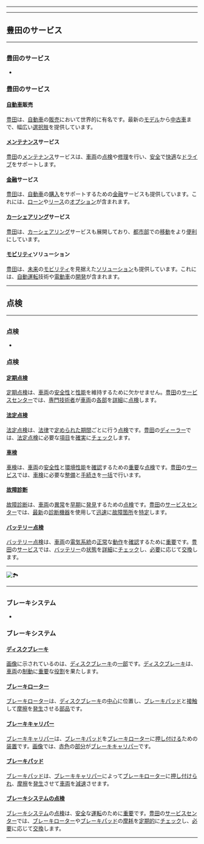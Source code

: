 # 
___
___
## 豊田のサービス
___
## 
### 豊田のサービス
- 

### 豊田のサービス

#### [自動車](https://zh.wikipedia.org/wiki/自動車)販売

[豊田](https://zh.wikipedia.org/wiki/豊田)は、[自動車](https://zh.wikipedia.org/wiki/自動車)の[販売](https://zh.wikipedia.org/wiki/販売)において世界的に有名です。最新の[モデル](https://zh.wikipedia.org/wiki/モデル)から[中古車](https://zh.wikipedia.org/wiki/中古車)まで、幅広い[選択肢](https://zh.wikipedia.org/wiki/選択肢)を提供しています。

#### [メンテナンス](https://zh.wikipedia.org/wiki/メンテナンス)サービス

[豊田](https://zh.wikipedia.org/wiki/豊田)の[メンテナンス](https://zh.wikipedia.org/wiki/メンテナンス)サービスは、[車両](https://zh.wikipedia.org/wiki/車両)の[点検](https://zh.wikipedia.org/wiki/点検)や[修理](https://zh.wikipedia.org/wiki/修理)を行い、[安全](https://zh.wikipedia.org/wiki/安全)で[快適](https://zh.wikipedia.org/wiki/快適)な[ドライブ](https://zh.wikipedia.org/wiki/ドライブ)をサポートします。

#### [金融](https://zh.wikipedia.org/wiki/金融)サービス

[豊田](https://zh.wikipedia.org/wiki/豊田)は、[自動車](https://zh.wikipedia.org/wiki/自動車)の[購入](https://zh.wikipedia.org/wiki/購入)をサポートするための[金融](https://zh.wikipedia.org/wiki/金融)サービスも提供しています。これには、[ローン](https://zh.wikipedia.org/wiki/ローン)や[リース](https://zh.wikipedia.org/wiki/リース)の[オプション](https://zh.wikipedia.org/wiki/オプション)が含まれます。

#### [カーシェアリング](https://zh.wikipedia.org/wiki/カーシェアリング)サービス

[豊田](https://zh.wikipedia.org/wiki/豊田)は、[カーシェアリング](https://zh.wikipedia.org/wiki/カーシェアリング)サービスも展開しており、[都市部](https://zh.wikipedia.org/wiki/都市部)での[移動](https://zh.wikipedia.org/wiki/移動)をより[便利](https://zh.wikipedia.org/wiki/便利)にしています。

#### [モビリティ](https://zh.wikipedia.org/wiki/モビリティ)ソリューション

[豊田](https://zh.wikipedia.org/wiki/豊田)は、[未来](https://zh.wikipedia.org/wiki/未来)の[モビリティ](https://zh.wikipedia.org/wiki/モビリティ)を見据えた[ソリューション](https://zh.wikipedia.org/wiki/ソリューション)も提供しています。これには、[自動運転](https://zh.wikipedia.org/wiki/自動運転)技術や[電動車](https://zh.wikipedia.org/wiki/電動車)の[開発](https://zh.wikipedia.org/wiki/開発)が含まれます。
___
## 点検
___
## 
### 点検
- 

### 点検

#### [定期点検](https://zh.wikipedia.org/wiki/定期点検)

[定期点検](https://zh.wikipedia.org/wiki/定期点検)は、[車両](https://zh.wikipedia.org/wiki/車両)の[安全性](https://zh.wikipedia.org/wiki/安全性)と[性能](https://zh.wikipedia.org/wiki/性能)を維持するために欠かせません。[豊田](https://zh.wikipedia.org/wiki/豊田)の[サービスセンター](https://zh.wikipedia.org/wiki/サービスセンター)では、[専門技術者](https://zh.wikipedia.org/wiki/専門技術者)が[車両](https://zh.wikipedia.org/wiki/車両)の[各部](https://zh.wikipedia.org/wiki/各部)を[詳細](https://zh.wikipedia.org/wiki/詳細)に[点検](https://zh.wikipedia.org/wiki/点検)します。

#### [法定点検](https://zh.wikipedia.org/wiki/法定点検)

[法定点検](https://zh.wikipedia.org/wiki/法定点検)は、[法律](https://zh.wikipedia.org/wiki/法律)で[定められた](https://zh.wikipedia.org/wiki/定められた)[期間](https://zh.wikipedia.org/wiki/期間)ごとに行う[点検](https://zh.wikipedia.org/wiki/点検)です。[豊田](https://zh.wikipedia.org/wiki/豊田)の[ディーラー](https://zh.wikipedia.org/wiki/ディーラー)では、[法定点検](https://zh.wikipedia.org/wiki/法定点検)に必要な[項目](https://zh.wikipedia.org/wiki/項目)を[確実](https://zh.wikipedia.org/wiki/確実)に[チェック](https://zh.wikipedia.org/wiki/チェック)します。

#### [車検](https://zh.wikipedia.org/wiki/車検)

[車検](https://zh.wikipedia.org/wiki/車検)は、[車両](https://zh.wikipedia.org/wiki/車両)の[安全性](https://zh.wikipedia.org/wiki/安全性)と[環境性能](https://zh.wikipedia.org/wiki/環境性能)を[確認](https://zh.wikipedia.org/wiki/確認)するための[重要](https://zh.wikipedia.org/wiki/重要)な[点検](https://zh.wikipedia.org/wiki/点検)です。[豊田](https://zh.wikipedia.org/wiki/豊田)の[サービス](https://zh.wikipedia.org/wiki/サービス)では、[車検](https://zh.wikipedia.org/wiki/車検)に必要な[整備](https://zh.wikipedia.org/wiki/整備)と[手続き](https://zh.wikipedia.org/wiki/手続き)を[一括](https://zh.wikipedia.org/wiki/一括)で行います。

#### [故障診断](https://zh.wikipedia.org/wiki/故障診断)

[故障診断](https://zh.wikipedia.org/wiki/故障診断)は、[車両](https://zh.wikipedia.org/wiki/車両)の[異常](https://zh.wikipedia.org/wiki/異常)を[早期](https://zh.wikipedia.org/wiki/早期)に[発見](https://zh.wikipedia.org/wiki/発見)するための[点検](https://zh.wikipedia.org/wiki/点検)です。[豊田](https://zh.wikipedia.org/wiki/豊田)の[サービスセンター](https://zh.wikipedia.org/wiki/サービスセンター)では、[最新](https://zh.wikipedia.org/wiki/最新)の[診断機器](https://zh.wikipedia.org/wiki/診断機器)を使用して[迅速](https://zh.wikipedia.org/wiki/迅速)に[故障箇所](https://zh.wikipedia.org/wiki/故障箇所)を[特定](https://zh.wikipedia.org/wiki/特定)します。

#### [バッテリー点検](https://zh.wikipedia.org/wiki/バッテリー点検)

[バッテリー点検](https://zh.wikipedia.org/wiki/バッテリー点検)は、[車両](https://zh.wikipedia.org/wiki/車両)の[電気系統](https://zh.wikipedia.org/wiki/電気系統)の[正常](https://zh.wikipedia.org/wiki/正常)な[動作](https://zh.wikipedia.org/wiki/動作)を[確認](https://zh.wikipedia.org/wiki/確認)するために[重要](https://zh.wikipedia.org/wiki/重要)です。[豊田](https://zh.wikipedia.org/wiki/豊田)の[サービス](https://zh.wikipedia.org/wiki/サービス)では、[バッテリー](https://zh.wikipedia.org/wiki/バッテリー)の[状態](https://zh.wikipedia.org/wiki/状態)を[詳細](https://zh.wikipedia.org/wiki/詳細)に[チェック](https://zh.wikipedia.org/wiki/チェック)し、[必要](https://zh.wikipedia.org/wiki/必要)に応じて[交換](https://zh.wikipedia.org/wiki/交換)します。
___
![🏞️](https://cdn.jsdelivr.net/gh/bwicarus/img/20240823175814.jpg)
___
## 
### ブレーキシステム
- 

### ブレーキシステム

#### [ディスクブレーキ](https://zh.wikipedia.org/wiki/ディスクブレーキ)

[画像](https://zh.wikipedia.org/wiki/画像)に示されているのは、[ディスクブレーキ](https://zh.wikipedia.org/wiki/ディスクブレーキ)の[一部](https://zh.wikipedia.org/wiki/一部)です。[ディスクブレーキ](https://zh.wikipedia.org/wiki/ディスクブレーキ)は、[車両](https://zh.wikipedia.org/wiki/車両)の[制動](https://zh.wikipedia.org/wiki/制動)に[重要](https://zh.wikipedia.org/wiki/重要)な[役割](https://zh.wikipedia.org/wiki/役割)を果たします。

#### [ブレーキローター](https://zh.wikipedia.org/wiki/ブレーキローター)

[ブレーキローター](https://zh.wikipedia.org/wiki/ブレーキローター)は、[ディスクブレーキ](https://zh.wikipedia.org/wiki/ディスクブレーキ)の[中心](https://zh.wikipedia.org/wiki/中心)に位置し、[ブレーキパッド](https://zh.wikipedia.org/wiki/ブレーキパッド)と[接触](https://zh.wikipedia.org/wiki/接触)して[摩擦](https://zh.wikipedia.org/wiki/摩擦)を[発生](https://zh.wikipedia.org/wiki/発生)させる[部品](https://zh.wikipedia.org/wiki/部品)です。

#### [ブレーキキャリパー](https://zh.wikipedia.org/wiki/ブレーキキャリパー)

[ブレーキキャリパー](https://zh.wikipedia.org/wiki/ブレーキキャリパー)は、[ブレーキパッド](https://zh.wikipedia.org/wiki/ブレーキパッド)を[ブレーキローター](https://zh.wikipedia.org/wiki/ブレーキローター)に[押し付ける](https://zh.wikipedia.org/wiki/押し付ける)ための[装置](https://zh.wikipedia.org/wiki/装置)です。[画像](https://zh.wikipedia.org/wiki/画像)では、[赤色](https://zh.wikipedia.org/wiki/赤色)の[部分](https://zh.wikipedia.org/wiki/部分)が[ブレーキキャリパー](https://zh.wikipedia.org/wiki/ブレーキキャリパー)です。

#### [ブレーキパッド](https://zh.wikipedia.org/wiki/ブレーキパッド)

[ブレーキパッド](https://zh.wikipedia.org/wiki/ブレーキパッド)は、[ブレーキキャリパー](https://zh.wikipedia.org/wiki/ブレーキキャリパー)によって[ブレーキローター](https://zh.wikipedia.org/wiki/ブレーキローター)に[押し付けられ](https://zh.wikipedia.org/wiki/押し付けられ)、[摩擦](https://zh.wikipedia.org/wiki/摩擦)を[発生](https://zh.wikipedia.org/wiki/発生)させて[車両](https://zh.wikipedia.org/wiki/車両)を[減速](https://zh.wikipedia.org/wiki/減速)させます。

#### [ブレーキシステムの点検](https://zh.wikipedia.org/wiki/ブレーキシステムの点検)

[ブレーキシステム](https://zh.wikipedia.org/wiki/ブレーキシステム)の[点検](https://zh.wikipedia.org/wiki/点検)は、[安全](https://zh.wikipedia.org/wiki/安全)な[運転](https://zh.wikipedia.org/wiki/運転)のために[重要](https://zh.wikipedia.org/wiki/重要)です。[豊田](https://zh.wikipedia.org/wiki/豊田)の[サービスセンター](https://zh.wikipedia.org/wiki/サービスセンター)では、[ブレーキローター](https://zh.wikipedia.org/wiki/ブレーキローター)や[ブレーキパッド](https://zh.wikipedia.org/wiki/ブレーキパッド)の[摩耗](https://zh.wikipedia.org/wiki/摩耗)を[定期的](https://zh.wikipedia.org/wiki/定期的)に[チェック](https://zh.wikipedia.org/wiki/チェック)し、[必要](https://zh.wikipedia.org/wiki/必要)に応じて[交換](https://zh.wikipedia.org/wiki/交換)します。
___
